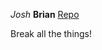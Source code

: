 *Josh*
**Brian**
[Repo](https://github.com/Bsheridan12/phase-0-gps-1/pull/1)

Break all the things! 